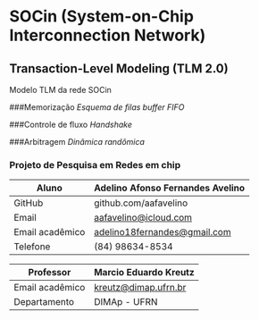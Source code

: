 # SOCin (System-on-Chip Interconnection Network) 

## Transaction-Level Modeling (TLM 2.0)

Modelo TLM da rede SOCin

###Memorização 
*Esquema de filas buffer FIFO*

###Controle de fluxo 
*Handshake*

###Arbitragem 
*Dinâmica randômica*

### Projeto de Pesquisa em Redes em chip

|  Aluno                        | Adelino Afonso Fernandes Avelino  |
|-------------------------------|-----------------------------------|
|  GitHub                       |  github.com/aafavelino            |
|  Email               			|  aafavelino@icloud.com            |
|  Email acadêmico 				|  adelino18fernandes@gmail.com     |
|  Telefone						|  (84) 98634-8534					|


|  Professor                    | Marcio Eduardo Kreutz             |
|-------------------------------|-----------------------------------|
|  Email acadêmico 				|  kreutz@dimap.ufrn.br             |
|  Departamento 				|  DIMAp - UFRN 					|